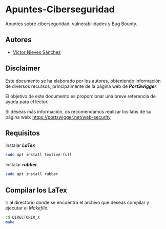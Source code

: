# Apuntes-Ciberseguridad
Apuntes sobre ciberseguridad, vulnerabilidades y Bug Bounty. 

## Autores
- [Víctor Nieves Sánchez](https://github.com/VictorNS69)

## Disclaimer
Este documento se ha elaborado por los autores, obteniendo información de diversos recursos, principalmente de la página web de **_PortSwigger_**.

El objetivo de este documento es proporcionar una breve referencia de ayuda para el lector.

Si deseas más información, os recomendamos realizar los labs de su página web: https://portswigger.net/web-security

## Requisitos
Instalar **_LaTex_**
```bash
sudo apt install texlive-full
```
Instalar **_rubber_**
```bash
sudo apt install rubber
```

## Compilar los LaTex
Ir al directorio donde se encuentra el archivo que deseas compilar y ejecutar el _Makefile_.
```bash
cd DIRECTORIO_X
make
```
